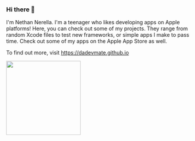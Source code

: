 ### Hi there 👋

I'm Nethan Nerella. I'm a teenager who likes developing apps on Apple platforms!
Here, you can check out some of my projects. They range from random Xcode files
to test new frameworks, or simple apps I make to pass time. Check out some of my
apps on the Apple App Store as well. 

To find out more, visit https://dadevmate.github.io

<html>
  <img src="https://images.credly.com/images/9b0ac7af-f7ac-4938-96a4-2d4805bfe23f/image.png" style="width: 200px; height: 200px;">
</html>
